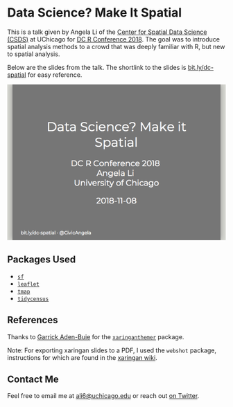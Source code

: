 
Data Science? Make It Spatial
=============================

This is a talk given by Angela Li of the [Center for Spatial Data Science (CSDS)](https://spatial.uchicago.edu) at UChicago for [DC R Conference 2018](https://rstats.ai). The goal was to introduce spatial analysis methods to a crowd that was deeply familiar with R, but new to spatial analysis.

Below are the slides from the talk. The shortlink to the slides is [bit.ly/dc-spatial](bit.ly/dc-spatial) for easy reference.

[![](README_files/figure-markdown_github/unnamed-chunk-1-1.png)](https://angela-li.github.io/slides/2018-11-08/dc-r-presentation#1)

Packages Used
-------------

-   [`sf`](https://r-spatial.github.io/sf/index.html)
-   [`leaflet`](https://rstudio.github.io/leaflet/)
-   [`tmap`](https://github.com/mtennekes/tmap)
-   [`tidycensus`](https://walkerke.github.io/tidycensus/index.html)

References
----------

Thanks to [Garrick Aden-Buie](https://github.com/gadenbuie) for the [`xaringanthemer`](https://github.com/gadenbuie/xaringanthemer) package.

Note: For exporting xaringan slides to a PDF, I used the `webshot` package, instructions for which are found in the [xaringan wiki](https://github.com/yihui/xaringan/wiki/Export-Slides-to-PDF).

Contact Me
----------

Feel free to email me at <ali6@uchicago.edu> or reach out [on Twitter](https://twitter.com/CivicAngela).
